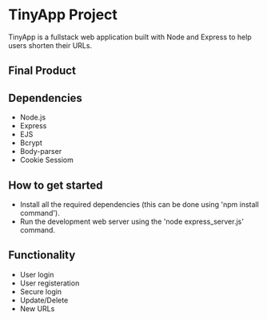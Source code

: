 # TinyApp Project
TinyApp is a fullstack web application built with Node and Express to help users shorten their URLs.

## Final Product

## Dependencies

- Node.js
- Express
- EJS
- Bcrypt
- Body-parser
- Cookie Sessiom

## How to get started

- Install all the required dependencies (this can be done using 'npm install <package> command').
- Run the development web server using the 'node express_server.js' command.

## Functionality
- User login
- User registeration
- Secure login
- Update/Delete
- New URLs